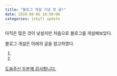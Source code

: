 ```yaml
---
title: "블로그 개설 기념 첫 글!"
date: 2020-08-06 16:50:00 
categories: jekyll update
---
```


아직은 많은 것이 낯설지만 처음으로 블로그를 개설해보았다.

블로그 개설은 아래의 글을 참고하였다.

1. <a href="https://dreamgonfly.github.io/blog/jekyll-remote-theme/#2-%EB%A7%88%EC%9D%8C%EC%97%90-%EB%93%9C%EB%8A%94-jekyll-%ED%85%8C%EB%A7%88-%EC%B0%BE%EA%B8%B0">
2. <a href="https://honbabzone.com/jekyll/start-gitHubBlog/#step-1--%EA%B9%83-%EB%B8%94%EB%A1%9C%EA%B7%B8%EB%9E%80">

도움주신 두분께 감사합니다.
